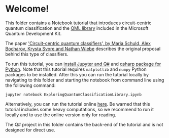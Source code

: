 # Welcome!

This folder contains a Notebook tutorial that introduces circuit-centric quantum classification and the [QML library](https://docs.microsoft.com/azure/quantum/user-guide/libraries/machine-learning/) included in the Microsoft Quantum Development Kit.

The paper ['Circuit-centric quantum classifiers', by Maria Schuld, Alex Bocharov, Krysta Svore and Nathan Wiebe](https://arxiv.org/abs/1804.00633) describes the original proposal behind this type of classifiers.

To run this tutorial, you can [install Jupyter and Q#](https://docs.microsoft.com/azure/quantum/install-jupyter-qdk) and 
[qsharp package for Python](https://docs.microsoft.com/azure/quantum/install-python-qdk). 
Note that this tutorial requires `matplotlib` and `numpy` Python packages to be installed. 
After this you can run the tutorial locally by navigating to this folder and starting the notebook from command line using the following command: 

    jupyter notebook ExploringQuantumClassificationLibrary.ipynb

Alternatively, you can run the tutorial online [here](https://mybinder.org/v2/gh/Microsoft/QuantumKatas/main?filepath=tutorials%2FQuantumClassification%2FExploringQuantumClassificationLibrary.ipynb). Be warned that this tutorial includes some heavy computations, so we recommend to run it locally and to use the online version only for reading.

The Q# project in this folder contains the back-end of the tutorial and is not designed for direct use.

